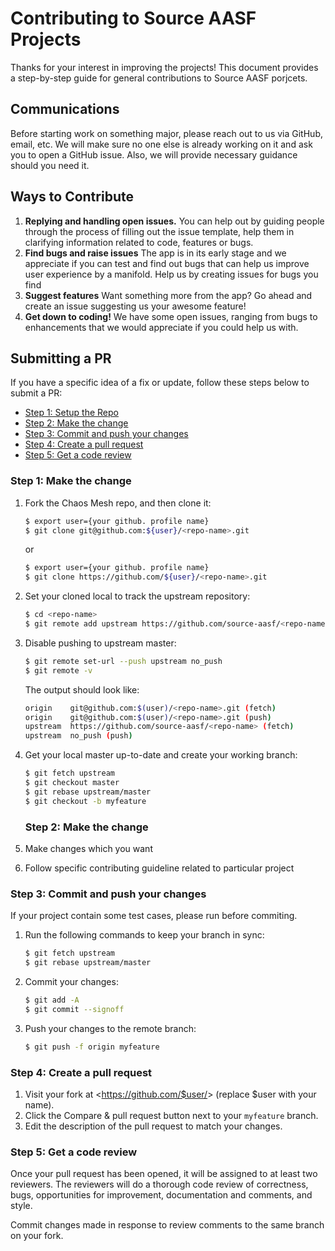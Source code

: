 # Contributing to Source AASF Projects

Thanks for your interest in improving the projects! This document provides a step-by-step guide for general contributions to Source AASF porjcets.

## Communications

Before starting work on something major, please reach out to us via GitHub, email, etc. We will make sure no one else is already working on it and ask you to open a GitHub issue. Also, we will provide necessary guidance should you need it.


## Ways to Contribute

1.  **Replying and handling open issues.**  You can help out by guiding people through the process of filling out the issue template, help them in clarifying information related to code, features or bugs.
2.  **Find bugs and raise issues**  The app is in its early stage and we appreciate if you can test and find out bugs that can help us improve user experience by a manifold. Help us by creating issues for bugs you find
3.  **Suggest features**  Want something more from the app? Go ahead and create an issue suggesting us your awesome feature!
4. **Get down to coding!** We have some open issues, ranging from bugs to enhancements that we would appreciate if you could help us with.


## Submitting a PR

If you have a specific idea of a fix or update, follow these steps below to submit a PR:

- [Step 1: Setup the Repo](#step-1-setup-the-repo)
- [Step 2: Make the change](#step-2-make-the-change)
- [Step 3: Commit and push your changes](#step-3-commit-and-push-your-changes)
- [Step 4: Create a pull request](#step-4-create-a-pull-request)
- [Step 5: Get a code review](#step-5-get-a-code-review)

### Step 1: Make the change

1. Fork the Chaos Mesh repo, and then clone it:

   ```bash
   $ export user={your github. profile name}
   $ git clone git@github.com:${user}/<repo-name>.git
   ```
   or
   ```bash
   $ export user={your github. profile name}
   $ git clone https://github.com/${user}/<repo-name>.git
   ```

2. Set your cloned local to track the upstream repository:

   ```bash
   $ cd <repo-name>
   $ git remote add upstream https://github.com/source-aasf/<repo-name>.git
   ```

3. Disable pushing to upstream master:

   ```bash
   $ git remote set-url --push upstream no_push
   $ git remote -v
   ```

   The output should look like:

   ```bash
   origin    git@github.com:$(user)/<repo-name>.git (fetch)
   origin    git@github.com:$(user)/<repo-name>.git (push)
   upstream  https://github.com/source-aasf/<repo-name> (fetch)
   upstream  no_push (push)
   ```

4. Get your local master up-to-date and create your working branch:

   ```bash
   $ git fetch upstream
   $ git checkout master
   $ git rebase upstream/master
   $ git checkout -b myfeature
   ```
   
    ### Step 2: Make the change
  
  1. Make changes which you want 
  2. Follow  specific contributing guideline related to particular project
   
   
   
   ### Step 3: Commit and push your changes

If your project contain some test cases, please run before commiting.

1. Run the following commands to keep your branch in sync:

   ```bash
   $ git fetch upstream
   $ git rebase upstream/master
   ```

2. Commit your changes:

   ```bash
   $ git add -A
   $ git commit --signoff
   ```

3. Push your changes to the remote branch:

   ```bash
   $ git push -f origin myfeature
   ```

### Step 4: Create a pull request

1. Visit your fork at <https://github.com/$user/<repo-name>> (replace \$user with your name).
2. Click the Compare & pull request button next to your `myfeature` branch.
3. Edit the description of the pull request to match your changes.

### Step 5: Get a code review

Once your pull request has been opened, it will be assigned to at least two reviewers. The reviewers will do a thorough code review of correctness, bugs, opportunities for improvement, documentation and comments, and style.

Commit changes made in response to review comments to the same branch on your fork.

